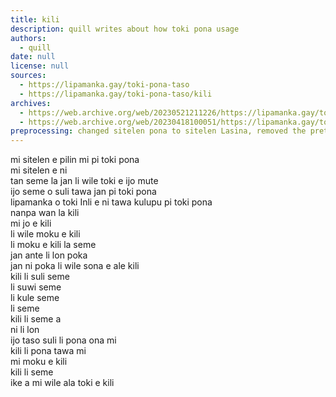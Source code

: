 ```yaml
---
title: kili
description: quill writes about how toki pona usage
authors:
  - quill
date: null
license: null
sources:
  - https://lipamanka.gay/toki-pona-taso
  - https://lipamanka.gay/toki-pona-taso/kili
archives:
  - https://web.archive.org/web/20230521211226/https://lipamanka.gay/toki-pona-taso
  - https://web.archive.org/web/20230418100051/https://lipamanka.gay/toki-pona-taso/kili
preprocessing: changed sitelen pona to sitelen Lasina, removed the pretty whitespace
---
```


mi sitelen e pilin mi pi toki pona  
mi sitelen e ni  
tan seme la jan li wile toki e ijo mute  
ijo seme o suli tawa jan pi toki pona  
lipamanka o toki Inli e ni tawa kulupu pi toki pona  
nanpa wan la kili  
mi jo e kili  
li wile moku e kili  
li moku e kili la seme  
jan ante li lon poka  
jan ni poka li wile sona e ale kili  
kili li suli seme  
li suwi seme  
li kule seme  
li seme  
kili li seme a  
ni li lon  
ijo taso suli li pona ona mi  
kili li pona tawa mi  
mi moku e kili  
kili li seme  
ike a mi wile ala toki e kili
